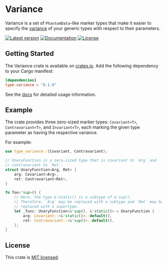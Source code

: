 # Variance

Variance is a set of `PhantomData`-like marker types that make it easier to
specify the [variance] of your generic types with respect to their parameters.

[variance]: https://en.wikipedia.org/wiki/Covariance_and_contravariance_(computer_science)

[![Latest version](https://img.shields.io/crates/v/type-variance.svg)](https://crates.io/crates/type-variance)
[![Documentation](https://docs.rs/type-variance/badge.svg)](https://docs.rs/type-variance)
[![License](https://img.shields.io/crates/l/type-variance.svg)](https://gitlab.com/nwn/variance/-/blob/master/LICENSE)

## Getting Started
The Variance crate is available on [crates.io](https://crates.io/crates/type-variance). Add the following dependency to your Cargo manifest:
``` toml
[dependencies]
type-variance = "0.1.0"
```
See the [docs](https://docs.rs/type-variance) for detailed usage information.

## Example
The crate provides three zero-sized marker types: `Covariant<T>`,
`Contravariant<T>`, and `Invariant<T>`, each marking the given type parameter
as having the respective variance.

For example:
``` rust
use type_variance::{Covariant, Contravariant};

// UnaryFunction is a zero-sized type that is covariant to `Arg` and
// contravariant to `Ret`.
struct UnaryFunction<Arg, Ret> {
    arg: Covariant<Arg>,
    ret: Contravariant<Ret>,
}

fn foo<'sup>() {
    // Here, the type &'static() is a subtype of &'sup().
    // Therefore, `Arg` may be replaced with a subtype and `Ret` may be
    // replaced with a supertype.
    let _func: UnaryFunction<&'sup(), &'static()> = UnaryFunction {
        arg: Covariant::<&'static()>::default(),
        ret: Contravariant::<&'sup()>::default(),
    };
}
```

## License
This crate is [MIT licensed](LICENSE).
